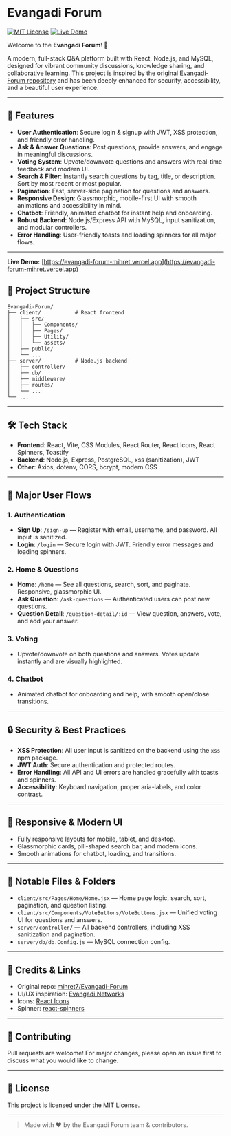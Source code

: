 # Evangadi Forum

[![MIT License](https://img.shields.io/badge/license-MIT-blue.svg)](LICENSE)
[![Live Demo](https://img.shields.io/badge/demo-online-brightgreen)](https://evangadi-forum-beta7.vercel.app/)

Welcome to the **Evangadi Forum**! 🚀

A modern, full-stack Q&A platform built with React, Node.js, and MySQL, designed for vibrant community discussions, knowledge sharing, and collaborative learning. This project is inspired by the original [Evangadi-Forum repository](https://github.com/mihret7/Evangadi-Forum) and has been deeply enhanced for security, accessibility, and a beautiful user experience.

---

## 🌟 Features

- **User Authentication**: Secure login & signup with JWT, XSS protection, and friendly error handling.
- **Ask & Answer Questions**: Post questions, provide answers, and engage in meaningful discussions.
- **Voting System**: Upvote/downvote questions and answers with real-time feedback and modern UI.
- **Search & Filter**: Instantly search questions by tag, title, or description. Sort by most recent or most popular.
- **Pagination**: Fast, server-side pagination for questions and answers.
- **Responsive Design**: Glassmorphic, mobile-first UI with smooth animations and accessibility in mind.
- **Chatbot**: Friendly, animated chatbot for instant help and onboarding.
- **Robust Backend**: Node.js/Express API with MySQL, input sanitization, and modular controllers.
- **Error Handling**: User-friendly toasts and loading spinners for all major flows.

---

**Live Demo:** [https://evangadi-forum-mihret.vercel.app](https://evangadi-forum-mihret.vercel.app)


## 📂 Project Structure

```
Evangadi-Forum/
├── client/           # React frontend
│   ├── src/
│   │   ├── Components/
│   │   ├── Pages/
│   │   ├── Utility/
│   │   └── assets/
│   ├── public/
│   └── ...
├── server/           # Node.js backend
│   ├── controller/
│   ├── db/
│   ├── middleware/
│   ├── routes/
│   └── ...
└── ...
```

---

## 🛠️ Tech Stack

- **Frontend**: React, Vite, CSS Modules, React Router, React Icons, React Spinners, Toastify
- **Backend**: Node.js, Express, PostgreSQL, xss (sanitization), JWT
- **Other**: Axios, dotenv, CORS, bcrypt, modern CSS

---

## 🚦 Major User Flows

### 1. Authentication

- **Sign Up**: `/sign-up` — Register with email, username, and password. All input is sanitized.
- **Login**: `/login` — Secure login with JWT. Friendly error messages and loading spinners.

### 2. Home & Questions

- **Home**: `/home` — See all questions, search, sort, and paginate. Responsive, glassmorphic UI.
- **Ask Question**: `/ask-questions` — Authenticated users can post new questions.
- **Question Detail**: `/question-detail/:id` — View question, answers, vote, and add your answer.

### 3. Voting

- Upvote/downvote on both questions and answers. Votes update instantly and are visually highlighted.

### 4. Chatbot

- Animated chatbot for onboarding and help, with smooth open/close transitions.

---

## 🔒 Security & Best Practices

- **XSS Protection**: All user input is sanitized on the backend using the `xss` npm package.
- **JWT Auth**: Secure authentication and protected routes.
- **Error Handling**: All API and UI errors are handled gracefully with toasts and spinners.
- **Accessibility**: Keyboard navigation, proper aria-labels, and color contrast.

---

## 📱 Responsive & Modern UI

- Fully responsive layouts for mobile, tablet, and desktop.
- Glassmorphic cards, pill-shaped search bar, and modern icons.
- Smooth animations for chatbot, loading, and transitions.

---

## 🧩 Notable Files & Folders

- `client/src/Pages/Home/Home.jsx` — Home page logic, search, sort, pagination, and question listing.
- `client/src/Components/VoteButtons/VoteButtons.jsx` — Unified voting UI for questions and answers.
- `server/controller/` — All backend controllers, including XSS sanitization and pagination.
- `server/db/db.Config.js` — MySQL connection config.

---

## 📝 Credits & Links

- Original repo: [mihret7/Evangadi-Forum](https://github.com/mihret7/Evangadi-Forum)
- UI/UX inspiration: [Evangadi Networks](https://www.evangadi.com/)
- Icons: [React Icons](https://react-icons.github.io/react-icons/)
- Spinner: [react-spinners](https://www.npmjs.com/package/react-spinners)

---

## 🤝 Contributing

Pull requests are welcome! For major changes, please open an issue first to discuss what you would like to change.

---

## 📄 License

This project is licensed under the MIT License.

---

> Made with ❤️ by the Evangadi Forum team & contributors.
